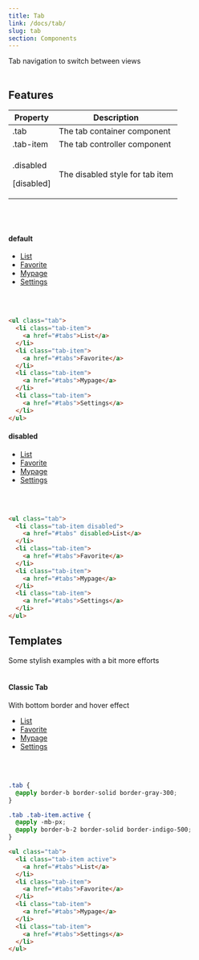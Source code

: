 ```yaml
---
title: Tab
link: /docs/tab/
slug: tab
section: Components
---
```


Tab navigation to switch between views
<br>
<br>


## Features
<table class="ro-table-group ro-table-group-outline">
  <thead>
    <tr>
      <th>Property</th>
      <th>Description</th>
    </tr>
  </thead>
  <tbody class="align-baseline">
    <tr>
      <td>.tab</td>
      <td>
        The tab container component
      </td>
    </tr>
    <tr>
      <td>.tab-item</td>
      <td>
        The tab controller component
      </td>
    </tr>
    <tr>
      <td>
        <p>.disabled</p>
        <p>[disabled]</p>
      </td>
      <td>
        The disabled style for tab item
      </td>
    </tr>
  </tbody>
</table>
<br>
<br>


#### default
<ul class="tab">
  <li class="tab-item">
    <a href="#tabs">List</a>
  </li>
  <li class="tab-item">
    <a href="#tabs">Favorite</a>
  </li>
  <li class="tab-item">
    <a href="#tabs">Mypage</a>
  </li>
  <li class="tab-item">
    <a href="#tabs">Settings</a>
  </li>
</ul>
<br>
<br>

```html {}
<ul class="tab">
  <li class="tab-item">
    <a href="#tabs">List</a>
  </li>
  <li class="tab-item">
    <a href="#tabs">Favorite</a>
  </li>
  <li class="tab-item">
    <a href="#tabs">Mypage</a>
  </li>
  <li class="tab-item">
    <a href="#tabs">Settings</a>
  </li>
</ul>
```

#### disabled
<ul class="tab">
  <li class="tab-item disabled">
    <a href="#tabs" disabled>List</a>
  </li>
  <li class="tab-item">
    <a href="#tabs">Favorite</a>
  </li>
  <li class="tab-item">
    <a href="#tabs">Mypage</a>
  </li>
  <li class="tab-item">
    <a href="#tabs">Settings</a>
  </li>
</ul>
<br>
<br>

```html {}
<ul class="tab">
  <li class="tab-item disabled">
    <a href="#tabs" disabled>List</a>
  </li>
  <li class="tab-item">
    <a href="#tabs">Favorite</a>
  </li>
  <li class="tab-item">
    <a href="#tabs">Mypage</a>
  </li>
  <li class="tab-item">
    <a href="#tabs">Settings</a>
  </li>
</ul>
```

## Templates
Some stylish examples with a bit more efforts
<br>
<br>

#### Classic Tab
With bottom border and hover effect

<ul class="tab border-b border-solid border-gray-300">
  <li class="tab-item -mb-px border-b-2 border-solid border-indigo-500">
    <a href="#tabs">List</a>
  </li>
  <li class="tab-item">
    <a href="#tabs">Favorite</a>
  </li>
  <li class="tab-item">
    <a href="#tabs">Mypage</a>
  </li>
  <li class="tab-item">
    <a href="#tabs">Settings</a>
  </li>
</ul>
<br>
<br>

```css {}
.tab {
  @apply border-b border-solid border-gray-300;
}

.tab .tab-item.active {
  @apply -mb-px;
  @apply border-b-2 border-solid border-indigo-500;
}
```

```html {}
<ul class="tab">
  <li class="tab-item active">
    <a href="#tabs">List</a>
  </li>
  <li class="tab-item">
    <a href="#tabs">Favorite</a>
  </li>
  <li class="tab-item">
    <a href="#tabs">Mypage</a>
  </li>
  <li class="tab-item">
    <a href="#tabs">Settings</a>
  </li>
</ul>
```